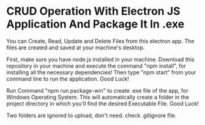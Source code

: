 # CRUD Operation With Electron JS Application And Package It In .exe

You can Create, Read, Update and Delete Files from this electron app. The files are created and saved at your machine's desktop.

First, make sure you have node.js installed in your machine. Download this repository in your machine and execute the command "npm install", for installing all the necessary dependencies! Then type "npm start" from your command line to run the application. Good Luck!


Run Command "npm run package-win" to create .exe file of the app, for Windows Operating System. This will automatically create a folder in the project directory in which you'll find the desired Executable File. Good Luck!

Two folders are ignored to upload, don't need. check .gitignore file.